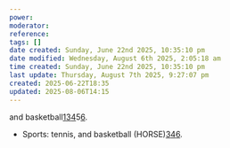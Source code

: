 ```yaml
---
power: 
moderator: 
reference: 
tags: []
date created: Sunday, June 22nd 2025, 10:35:10 pm
date modified: Wednesday, August 6th 2025, 2:05:18 am
time created: Sunday, June 22nd 2025, 10:35:10 pm
last update: Thursday, August 7th 2025, 9:27:07 pm
created: 2025-06-22T18:35
updated: 2025-08-06T14:15
---
```

and basketball[1](https://www.extraspace.com/blog/home-organization/fun-backyard-games-activities-for-kids/)[3](https://www.reddit.com/r/Parenting/comments/ulrq0c/what_fun_things_do_you_have_in_your_backyard/)[4](https://wellnessmama.com/natural-home/backyard-ideas/)5[6](https://growinglittlebrains.com/blog/73-backyard-activities-to-keep-kids-busy-all-summer).
    
- Sports: tennis, and basketball (HORSE)[3](https://www.reddit.com/r/Parenting/comments/ulrq0c/what_fun_things_do_you_have_in_your_backyard/)[4](https://wellnessmama.com/natural-home/backyard-ideas/)[6](https://growinglittlebrains.com/blog/73-backyard-activities-to-keep-kids-busy-all-summer).